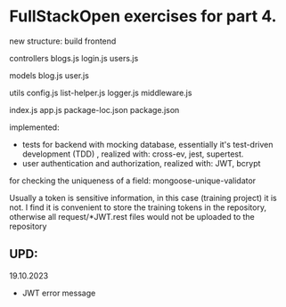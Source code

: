 # FullStackOpen exercises for part 4.

new structure:
  build
    frontend

  controllers
    blogs.js
    login.js
    users.js

  models
    blog.js
    user.js

  utils
    config.js
    list-helper.js
    logger.js
    middleware.js

  index.js
  app.js
  package-loc.json
  package.json

implemented:
- tests for backend with mocking database, essentially it's test-driven development (TDD) , realized with: cross-ev, jest, supertest.
- user authentication and authorization, realized with: JWT, bcrypt

for checking the uniqueness of a field: mongoose-unique-validator

Usually a token is sensitive information, in this case (training project) it is not.
I find it is convenient to store the training tokens in the repository, otherwise all request/*JWT.rest files would not be uploaded to the repository

## UPD: 

19.10.2023
  - JWT error message